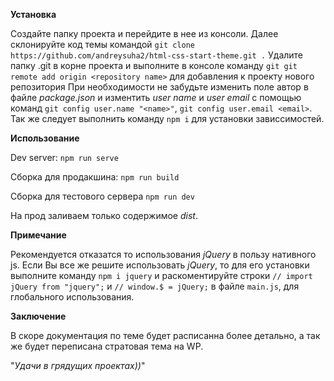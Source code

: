 **Установка**

Создайте папку проекта и перейдите в нее из консоли. 
Далее склонируйте код темы командой
`git clone https://github.com/andreysuha2/html-css-start-theme.git .`
Удалите папку .git в корне проекта и выполните в консоле команду 
`git git remote add origin <repository name>` для добавления к проекту нового репозитория 
При необходимости не забудьте изменить поле автор в файле _package.json_ и изментить
_user name_ и _user email_ с помощью команд `git config user.name "<name>"`, `git config user.email <email>`. Так же следует выполнить команду `npm i` для установки зависсимостей.

**Использование**

Dev server: `npm run serve`

Сборка для продакшина: `npm run build` 

Сборка для тестового сервера `npm run dev` 

На прод заливаем только содержимое _dist_.

**Примечание**

Рекомендуется отказатся то использования _jQuery_ в пользу нативного js.
Если Вы все же решите использовать _jQuery_, то для его установки выполните команду `npm i jquery`
и раскоментируйте строки `// import jQuery from "jquery";` и `// window.$ = jQuery;` в файле `main.js`,
для глобального использования.

**Заключение**

В скоре документация по теме будет расписанна более детально, а так же будет переписана стратовая тема на WP. 

"_Удачи в грядущих проектах))_" 

